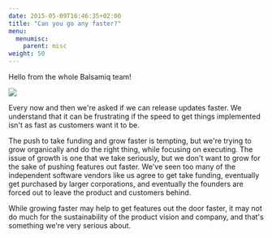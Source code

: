 ```yaml
---
date: 2015-05-09T16:46:35+02:00
title: "Can you go any faster?"
menu:
  menumisc:
    parent: misc
weight: 50
---
```

Hello from the whole Balsamiq team!

![](https://media.balsamiq.com/img/hero-team-framed.png)

Every now and then we're asked if we can release updates faster. We understand that it can be frustrating if the speed to get things implemented isn't as fast as customers want it to be.

The push to take funding and grow faster is tempting, but we're trying to grow organically and do the right thing, while focusing on executing. The issue of growth is one that we take seriously, but we don't want to grow for the sake of pushing features out faster. We've seen too many of the independent software vendors like us agree to get take funding, eventually get purchased by larger corporations, and eventually the founders are forced out to leave the product and customers behind.

While growing faster may help to get features out the door faster, it may not do much for the sustainability of the product vision and company, and that's something we're very serious about.
